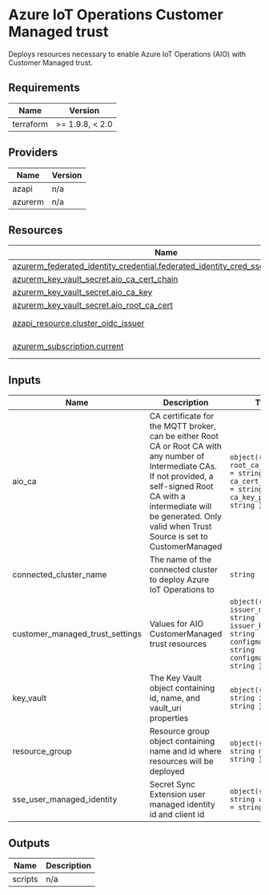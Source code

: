 <!-- BEGIN_TF_DOCS -->
<!-- markdown-table-prettify-ignore-start -->
# Azure IoT Operations Customer Managed trust

Deploys resources necessary to enable Azure IoT Operations (AIO) with Customer Managed trust.

## Requirements

| Name | Version |
|------|---------|
| terraform | >= 1.9.8, < 2.0 |

## Providers

| Name | Version |
|------|---------|
| azapi | n/a |
| azurerm | n/a |

## Resources

| Name | Type |
|------|------|
| [azurerm_federated_identity_credential.federated_identity_cred_sse_cert_manager](https://registry.terraform.io/providers/hashicorp/azurerm/latest/docs/resources/federated_identity_credential) | resource |
| [azurerm_key_vault_secret.aio_ca_cert_chain](https://registry.terraform.io/providers/hashicorp/azurerm/latest/docs/resources/key_vault_secret) | resource |
| [azurerm_key_vault_secret.aio_ca_key](https://registry.terraform.io/providers/hashicorp/azurerm/latest/docs/resources/key_vault_secret) | resource |
| [azurerm_key_vault_secret.aio_root_ca_cert](https://registry.terraform.io/providers/hashicorp/azurerm/latest/docs/resources/key_vault_secret) | resource |
| [azapi_resource.cluster_oidc_issuer](https://registry.terraform.io/providers/Azure/azapi/latest/docs/data-sources/resource) | data source |
| [azurerm_subscription.current](https://registry.terraform.io/providers/hashicorp/azurerm/latest/docs/data-sources/subscription) | data source |

## Inputs

| Name | Description | Type | Default | Required |
|------|-------------|------|---------|:--------:|
| aio\_ca | CA certificate for the MQTT broker, can be either Root CA or Root CA with any number of Intermediate CAs. If not provided, a self-signed Root CA with a intermediate will be generated. Only valid when Trust Source is set to CustomerManaged | ```object({ root_ca_cert_pem = string ca_cert_chain_pem = string ca_key_pem = string })``` | n/a | yes |
| connected\_cluster\_name | The name of the connected cluster to deploy Azure IoT Operations to | `string` | n/a | yes |
| customer\_managed\_trust\_settings | Values for AIO CustomerManaged trust resources | ```object({ issuer_name = string issuer_kind = string configmap_name = string configmap_key = string })``` | n/a | yes |
| key\_vault | The Key Vault object containing id, name, and vault\_uri properties | ```object({ name = string id = string })``` | n/a | yes |
| resource\_group | Resource group object containing name and id where resources will be deployed | ```object({ id = string name = string })``` | n/a | yes |
| sse\_user\_managed\_identity | Secret Sync Extension user managed identity id and client id | ```object({ id = string client_id = string })``` | n/a | yes |

## Outputs

| Name | Description |
|------|-------------|
| scripts | n/a |
<!-- markdown-table-prettify-ignore-end -->
<!-- END_TF_DOCS -->
